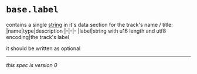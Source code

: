 # `base.label`
contains a single [string](https://github.com/lrbspec/conventions/blob/main/strings.md#length-specified-strings) in it's data section for the track's name / title:
|name|type|description
|-|-|-
|label|string with u16 length and utf8 encoding|the track's label

it should be written as optional

---
*this spec is version 0*

